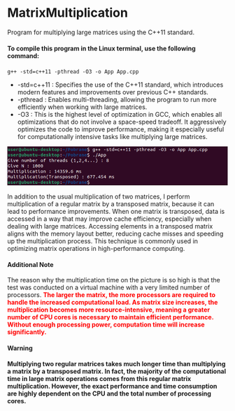 # MatrixMultiplication
<p>Program for multiplying large matrices using the C++11 standard.</p>

#### To compile this program in the Linux terminal, use the following command:
`g++ -std=c++11 -pthread -O3 -o App App.cpp`
<ul>
   <li>-std=c++11 : Specifies the use of the C++11 standard, which introduces modern features and improvements over previous C++ standards.</li>
   <li>-pthread : Enables multi-threading, allowing the program to run more efficiently when working with large matrices.</li>
   <li>-O3 : This is the highest level of optimization in GCC, which enables all optimizations that do not involve a space-speed tradeoff. It aggressively optimizes the code to improve performance, making it 
    especially useful for computationally intensive tasks like multiplying large matrices.</li>
</ul>

![Result.png](./Readme/Result.png)

In addition to the usual multiplication of two matrices, I perform multiplication of a regular matrix by a transposed matrix, because it can lead to performance improvements. When one matrix is transposed, data is accessed in a way that may improve cache efficiency, especially when dealing with large matrices. Accessing elements in a transposed matrix aligns with the memory layout better, reducing cache misses and speeding up the multiplication process. This technique is commonly used in optimizing matrix operations in high-performance computing.

#### Additional Note
The reason why the multiplication time on the picture is so high is that the test was conducted on a virtual machine with a very limited number of processors.
<b style="color:red;">The larger the matrix, the more processors are required to handle the increased computational load. As matrix size increases, the multiplication becomes more resource-intensive, meaning a greater number of CPU cores is necessary to maintain efficient performance. Without enough processing power, computation time will increase significantly.</b>

#### Warning
<b>Multiplying two regular matrices takes much longer time than multiplying a matrix by a transposed matrix. In fact, the majority of the computational time in large matrix operations comes from this regular matrix multiplication. However, the exact performance and time consumption are highly dependent on the CPU and the total number of processing cores.</b>

